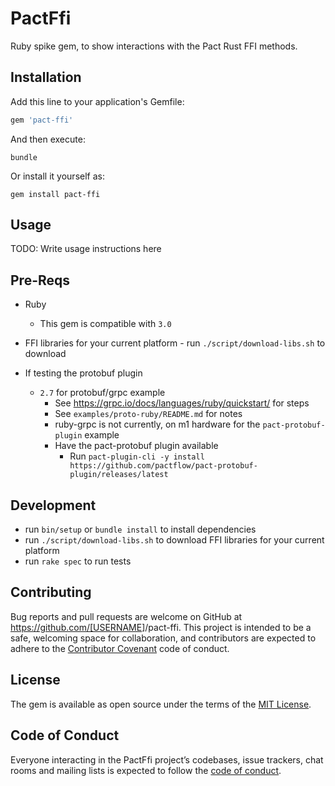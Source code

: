 # PactFfi

Ruby spike gem, to show interactions with the Pact Rust FFI methods.

## Installation

Add this line to your application's Gemfile:

```ruby
gem 'pact-ffi'
```

And then execute:

    bundle

Or install it yourself as:

    gem install pact-ffi

## Usage

TODO: Write usage instructions here

## Pre-Reqs

- Ruby
  - This gem is compatible with `3.0`

- FFI libraries for your current platform - run `./script/download-libs.sh` to download
- If testing the protobuf plugin
  - `2.7` for protobuf/grpc example
    - See https://grpc.io/docs/languages/ruby/quickstart/ for steps
    - See `examples/proto-ruby/README.md` for notes
    - ruby-grpc is not currently, on m1 hardware for the `pact-protobuf-plugin` example
    - Have the pact-protobuf plugin available
      - Run `pact-plugin-cli -y install https://github.com/pactflow/pact-protobuf-plugin/releases/latest`
## Development

- run `bin/setup` or `bundle install` to install dependencies
- run `./script/download-libs.sh` to download FFI libraries for your current platform
- run `rake spec` to run tests

## Contributing

Bug reports and pull requests are welcome on GitHub at <https://github.com/[USERNAME>]/pact-ffi. This project is intended to be a safe, welcoming space for collaboration, and contributors are expected to adhere to the [Contributor Covenant](http://contributor-covenant.org) code of conduct.

## License

The gem is available as open source under the terms of the [MIT License](http://opensource.org/licenses/MIT).

## Code of Conduct

Everyone interacting in the PactFfi project’s codebases, issue trackers, chat rooms and mailing lists is expected to follow the [code of conduct](https://github.com/[USERNAME]/pact-ffi/blob/master/CODE_OF_CONDUCT.md).
